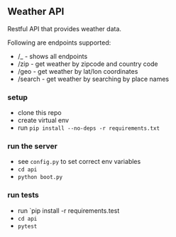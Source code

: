 ## Weather API

Restful API that provides weather data. 

Following are endpoints supported:
* /_ - shows all endpoints
* /zip - get weather by zipcode and country code
* /geo - get weather by lat/lon coordinates
* /search - get weather by searching by place names


### setup
* clone this repo
* create virtual env
* run `pip install --no-deps -r requirements.txt`

### run the server
* see `config.py` to set correct env variables
* `cd api`
* `python boot.py`

### run tests
* run `pip install -r requirements.test
* `cd api`
* `pytest`
